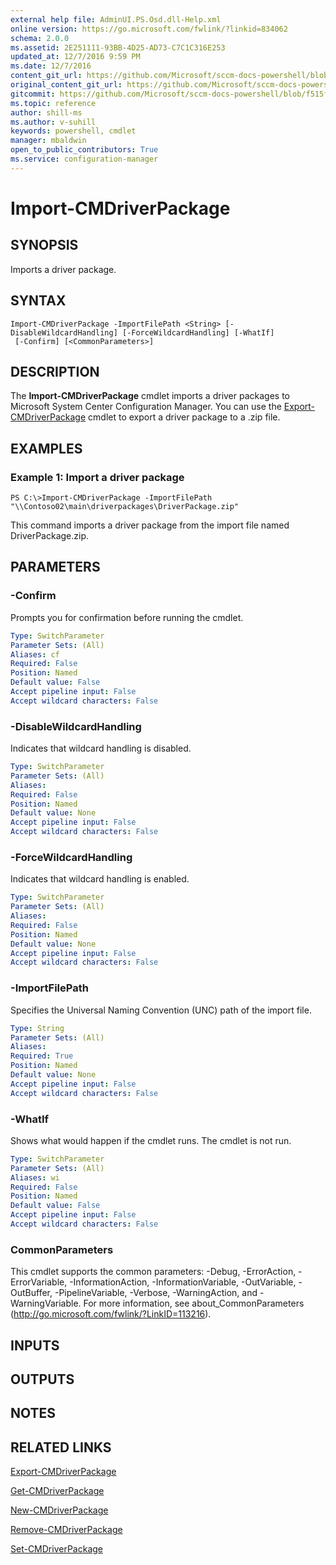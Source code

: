 ```yaml
---
external help file: AdminUI.PS.Osd.dll-Help.xml
online version: https://go.microsoft.com/fwlink/?linkid=834062
schema: 2.0.0
ms.assetid: 2E251111-93BB-4D25-AD73-C7C1C316E253
updated_at: 12/7/2016 9:59 PM
ms.date: 12/7/2016
content_git_url: https://github.com/Microsoft/sccm-docs-powershell/blob/master/sccm-cmdlets/ConfigurationManager/vlatest/Import-CMDriverPackage.md
original_content_git_url: https://github.com/Microsoft/sccm-docs-powershell/blob/master/sccm-cmdlets/ConfigurationManager/vlatest/Import-CMDriverPackage.md
gitcommit: https://github.com/Microsoft/sccm-docs-powershell/blob/f515f556ebbba15d2592786d6aad82ee381435ec/sccm-cmdlets/ConfigurationManager/vlatest/Import-CMDriverPackage.md
ms.topic: reference
author: shill-ms
ms.author: v-suhill
keywords: powershell, cmdlet
manager: mbaldwin
open_to_public_contributors: True
ms.service: configuration-manager
---
```


# Import-CMDriverPackage

## SYNOPSIS
Imports a driver package.

## SYNTAX

```
Import-CMDriverPackage -ImportFilePath <String> [-DisableWildcardHandling] [-ForceWildcardHandling] [-WhatIf]
 [-Confirm] [<CommonParameters>]
```

## DESCRIPTION
The **Import-CMDriverPackage** cmdlet imports a driver packages to Microsoft System Center Configuration Manager.
You can use the [Export-CMDriverPackage](./Export-CMDriverPackage.md) cmdlet to export a driver package to a .zip file.

## EXAMPLES

### Example 1: Import a driver package
```
PS C:\>Import-CMDriverPackage -ImportFilePath "\\Contoso02\main\driverpackages\DriverPackage.zip"
```

This command imports a driver package from the import file named DriverPackage.zip.

## PARAMETERS

### -Confirm
Prompts you for confirmation before running the cmdlet.

```yaml
Type: SwitchParameter
Parameter Sets: (All)
Aliases: cf
Required: False
Position: Named
Default value: False
Accept pipeline input: False
Accept wildcard characters: False
```

### -DisableWildcardHandling
Indicates that wildcard handling is disabled.

```yaml
Type: SwitchParameter
Parameter Sets: (All)
Aliases: 
Required: False
Position: Named
Default value: None
Accept pipeline input: False
Accept wildcard characters: False
```

### -ForceWildcardHandling
Indicates that wildcard handling is enabled.

```yaml
Type: SwitchParameter
Parameter Sets: (All)
Aliases: 
Required: False
Position: Named
Default value: None
Accept pipeline input: False
Accept wildcard characters: False
```

### -ImportFilePath
Specifies the Universal Naming Convention (UNC) path of the import file.

```yaml
Type: String
Parameter Sets: (All)
Aliases: 
Required: True
Position: Named
Default value: None
Accept pipeline input: False
Accept wildcard characters: False
```

### -WhatIf
Shows what would happen if the cmdlet runs.
The cmdlet is not run.

```yaml
Type: SwitchParameter
Parameter Sets: (All)
Aliases: wi
Required: False
Position: Named
Default value: False
Accept pipeline input: False
Accept wildcard characters: False
```

### CommonParameters
This cmdlet supports the common parameters: -Debug, -ErrorAction, -ErrorVariable, -InformationAction, -InformationVariable, -OutVariable, -OutBuffer, -PipelineVariable, -Verbose, -WarningAction, and -WarningVariable. For more information, see about_CommonParameters (http://go.microsoft.com/fwlink/?LinkID=113216).

## INPUTS

## OUTPUTS

## NOTES

## RELATED LINKS

[Export-CMDriverPackage](xref:ConfigurationManager/vlatest/Export-CMDriverPackage.md)

[Get-CMDriverPackage](xref:ConfigurationManager/vlatest/Get-CMDriverPackage.md)

[New-CMDriverPackage](xref:ConfigurationManager/vlatest/New-CMDriverPackage.md)

[Remove-CMDriverPackage](xref:ConfigurationManager/vlatest/Remove-CMDriverPackage.md)

[Set-CMDriverPackage](xref:ConfigurationManager/vlatest/Set-CMDriverPackage.md)


